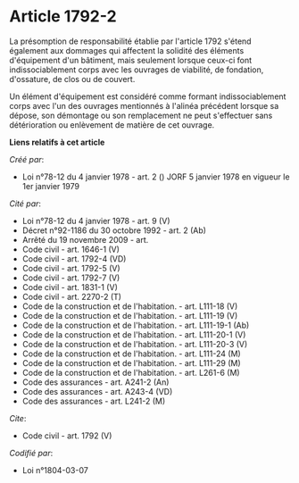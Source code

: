 # Article 1792-2

La présomption de responsabilité établie par l'article 1792 s'étend également aux dommages qui affectent la solidité des
éléments d'équipement d'un bâtiment, mais seulement lorsque ceux-ci font indissociablement corps avec les ouvrages de
viabilité, de fondation, d'ossature, de clos ou de couvert.

Un élément d'équipement est considéré comme formant indissociablement corps avec l'un des ouvrages mentionnés à l'alinéa
précédent lorsque sa dépose, son démontage ou son remplacement ne peut s'effectuer sans détérioration ou enlèvement de
matière de cet ouvrage.

**Liens relatifs à cet article**

_Créé par_:

  - Loi n°78-12 du 4 janvier 1978 - art. 2 () JORF 5 janvier 1978 en vigueur le 1er janvier 1979

_Cité par_:

  - Loi n°78-12 du 4 janvier 1978 - art. 9 (V)
  - Décret n°92-1186 du 30 octobre 1992 - art. 2 (Ab)
  - Arrêté du 19 novembre 2009 - art.
  - Code civil - art. 1646-1 (V)
  - Code civil - art. 1792-4 (VD)
  - Code civil - art. 1792-5 (V)
  - Code civil - art. 1792-7 (V)
  - Code civil - art. 1831-1 (V)
  - Code civil - art. 2270-2 (T)
  - Code de la construction et de l'habitation. - art. L111-18 (V)
  - Code de la construction et de l'habitation. - art. L111-19 (V)
  - Code de la construction et de l'habitation. - art. L111-19-1 (Ab)
  - Code de la construction et de l'habitation. - art. L111-20-1 (V)
  - Code de la construction et de l'habitation. - art. L111-20-3 (V)
  - Code de la construction et de l'habitation. - art. L111-24 (M)
  - Code de la construction et de l'habitation. - art. L111-29 (M)
  - Code de la construction et de l'habitation. - art. L261-6 (M)
  - Code des assurances - art. A241-2 (An)
  - Code des assurances - art. A243-4 (VD)
  - Code des assurances - art. L241-2 (M)

_Cite_:

  - Code civil - art. 1792 (V)

_Codifié par_:

  - Loi n°1804-03-07
